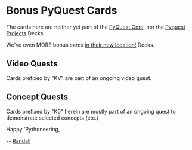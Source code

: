 # Bonus PyQuest Cards

The cards here are neither yet part of the [PyQuest Core](https://github.com/Python3-Training/PyQuest/tree/main/CardGame/QuestCore), nor the [Pyquest Projects](https://github.com/Python3-Training/PyQuest/tree/main/CardGame/QuestProjects) Decks. 

We've even MORE bonus cards [in their new location!](https://github.com/Python3-Training/PyQuest/tree/main/CardGame/QuestBonus) Decks. 


## Video Quests
Cards prefixed by "KV" are part of an ongoing video quest.

## Concept Quests
Cards prefixed by "K0" herein are mostly part of an ongoing quest to demonstrate selected concepts (etc.)


Happy 'Pythoneering,

-- [Randall](http://www.soft9000.com)

